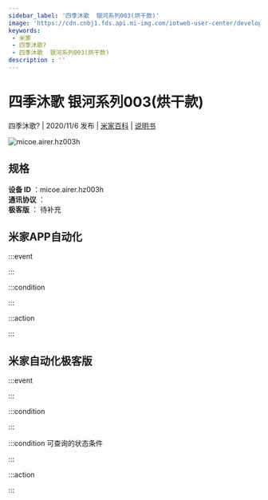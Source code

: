 ```yaml
---
sidebar_label: '四季沐歌  银河系列003(烘干款)'
image: 'https://cdn.cnbj1.fds.api.mi-img.com/iotweb-user-center/developer_1679048938797qFVZ1whA.png?GalaxyAccessKeyId=AKVGLQWBOVIRQ3XLEW&Expires=9223372036854775807&Signature=TnTmzEv7ucsbb7bW9QzqBjSUiUk='
keywords: 
 - 米家
 - 四季沐歌?
 - 四季沐歌  银河系列003(烘干款)
description : ''
---
```

# 四季沐歌  银河系列003(烘干款)

四季沐歌? | 2020/11/6 发布 | [米家百科](https://home.mi.com/webapp/content/baike/product/index.html?model=micoe.airer.hz003h) | [说明书](https://home.mi.com/views/introduction.html?model=micoe.airer.hz003h&region=cn)

![micoe.airer.hz003h](https://cdn.cnbj1.fds.api.mi-img.com/iotweb-user-center/developer_1679048938797qFVZ1whA.png?GalaxyAccessKeyId=AKVGLQWBOVIRQ3XLEW&Expires=9223372036854775807&Signature=TnTmzEv7ucsbb7bW9QzqBjSUiUk=)

## 规格  
> 
**设备 ID** ：micoe.airer.hz003h  
**通讯协议** ：  
**极客版**  ： 待补充 


## 米家APP自动化  

:::event  

:::

:::condition  

:::

:::action   

:::

## 米家自动化极客版  

:::event  

:::

:::condition  

:::

:::condition 可查询的状态条件  

:::

:::action  

:::

        
